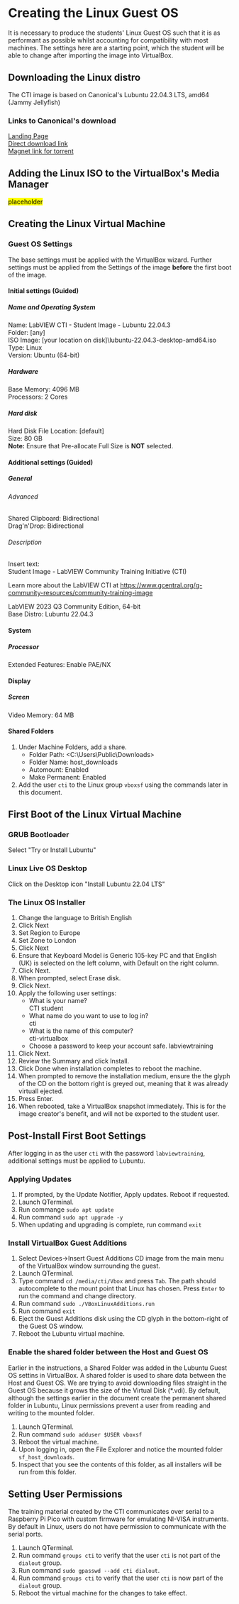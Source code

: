 # Creating the Linux Guest OS

It is necessary to produce the students' Linux Guest OS such that it is as performant as possible whilst accounting for compatibility with most machines.  The settings here are a starting point, which the student will be able to change after importing the image into VirtualBox.

## Downloading the Linux distro

The CTI image is based on Canonical's Lubuntu 22.04.3 LTS, amd64 (Jammy Jellyfish)

### Links to Canonical's download

[Landing Page](https://lubuntu.me/downloads/)  
[Direct download link](https://cdimage.ubuntu.com/lubuntu/releases/22.04.3/release/lubuntu-22.04.3-desktop-amd64.iso)  
[Magnet link for torrent](https://cdimage.ubuntu.com/lubuntu/releases/22.04.3/release/lubuntu-22.04.3-desktop-amd64.iso.torrent)  

## Adding the Linux ISO to the VirtualBox's Media Manager

<mark> placeholder

## Creating the Linux Virtual Machine

### Guest OS Settings

The base settings must be applied with the VirtualBox wizard.  Further settings must be applied from the Settings of the image **before** the first boot of the image.

#### Initial settings (Guided)

##### Name and Operating System

Name: LabVIEW CTI - Student Image - Lubuntu 22.04.3  
Folder:  [any]  
ISO Image: [your location on disk]\lubuntu-22.04.3-desktop-amd64.iso  
Type: Linux  
Version: Ubuntu (64-bit)  

##### Hardware

Base Memory: 4096 MB  
Processors: 2 Cores  

##### Hard disk

Hard Disk File Location: [default]  
Size: 80 GB  
**Note:** Ensure that Pre-allocate Full Size is **NOT** selected.  

#### Additional settings (Guided)

##### General

###### Advanced

Shared Clipboard: Bidirectional  
Drag'n'Drop: Bidirectional  

###### Description

Insert text:  
Student Image - LabVIEW Community Training Initiative (CTI)  

Learn more about the LabVIEW CTI at <https://www.gcentral.org/g-community-resources/community-training-image>  

LabVIEW 2023 Q3 Community Edition, 64-bit  
Base Distro: Lubuntu 22.04.3

#### System

##### Processor

Extended Features: Enable PAE/NX

#### Display

##### Screen

Video Memory: 64 MB

#### Shared Folders

1. Under Machine Folders, add a share.
    - Folder Path: <C:\Users\Public\Downloads>
    - Folder Name: host_downloads
    - Automount: Enabled
    - Make Permanent: Enabled
2. Add the user ```cti``` to the Linux group ```vboxsf``` using the commands later in this document.

## First Boot of the Linux Virtual Machine

### GRUB Bootloader

Select "Try or Install Lubuntu"  

### Linux Live OS Desktop

Click on the Desktop icon "Install Lubuntu 22.04 LTS"  

### The Linux OS Installer

1. Change the language to British English
2. Click Next  
3. Set Region to Europe
4. Set Zone to London
5. Click Next
6. Ensure that Keyboard Model is Generic 105-key PC and that English (UK) is selected on the left column, with Default on the right column.
7. Click Next.
8. When prompted, select Erase disk.
9. Click Next.
10. Apply the following user settings:
    - What is your name?  
CTI student
    - What name do you want to use to log in?  
cti
    - What is the name of this computer?  
cti-virtualbox  
    - Choose a password to keep your account safe.
labviewtraining  
11. Click Next.
12. Review the Summary and click Install.  
13. Click Done when installation completes to reboot the machine.
14. When prompted to remove the installation medium, ensure the the glyph of the CD on the bottom right is greyed out, meaning that it was already virtuall ejected.
15. Press Enter.
16. When rebooted, take a VirtualBox snapshot immediately.  This is for the image creator's benefit, and will not be exported to the student user.

## Post-Install First Boot Settings

After logging in as the user ```cti``` with the password ```labviewtraining```, additional settings must be applied to Lubuntu.

### Applying Updates

1. If prompted, by the Update Notifier, Apply updates.  Reboot if requested.
2. Launch QTerminal.
3. Run commange ```sudo apt update```
4. Run command ```sudo apt upgrade -y```
5. When updating and upgrading is complete, run command ```exit```

### Install VirtualBox Guest Additions

1. Select Devices->Insert Guest Additions CD image from the main menu of the VirtualBox window surrounding the guest.
2. Launch QTerminal.
3. Type command ```cd /media/cti/Vbox``` and press ```Tab```.  The path should autocomplete to the mount point that Linux has chosen.  Press ```Enter``` to run the command and change directory.
4. Run command ```sudo ./VBoxLinuxAdditions.run```
5. Run command ```exit```
6. Eject the Guest Additions disk using the CD glyph in the bottom-right of the Guest OS window.
7. Reboot the Lubuntu virtual machine.

### Enable the shared folder between the Host and Guest OS

Earlier in the instructions, a Shared Folder was added in the Lubuntu Guest OS settins in VirtualBox.  A shared folder is used to share data between the Host and Guest OS.  We are trying to avoid downloading files straight in the Guest OS because it grows the size of the Virtual Disk (*.vdi).  By default, although the settings earlier in the document create the permanent shared folder in Lubuntu, Linux permissions prevent a user from reading and writing to the mounted folder.

1. Launch QTerminal.
2. Run command ```sudo adduser $USER vboxsf```
3. Reboot the virtual machine.
4. Upon logging in, open the File Explorer and notice the mounted folder ```sf_host_downloads```.
5. Inspect that you see the contents of this folder, as all installers will be run from this folder.

## Setting User Permissions

The training material created by the CTI communicates over serial to a Raspberry Pi Pico with custom firmware for emulating NI-VISA instruments.  By default in Linux, users do not have permission to communicate with the serial ports.

1. Launch QTerminal.
2. Run command ```groups cti``` to verify that the user ```cti``` is not part of the ```dialout``` group.
3. Run command ```sudo gpasswd --add cti dialout```.
4. Run command ```groups cti``` to verify that the user ```cti``` is now part of the ```dialout``` group.
5. Reboot the virtual machine for the changes to take effect.
